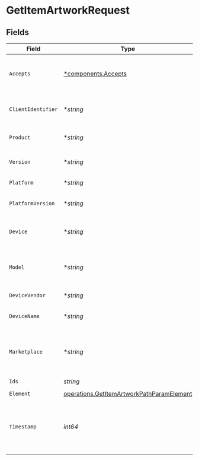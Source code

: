 # GetItemArtworkRequest


## Fields

| Field                                                                                                  | Type                                                                                                   | Required                                                                                               | Description                                                                                            | Example                                                                                                |
| ------------------------------------------------------------------------------------------------------ | ------------------------------------------------------------------------------------------------------ | ------------------------------------------------------------------------------------------------------ | ------------------------------------------------------------------------------------------------------ | ------------------------------------------------------------------------------------------------------ |
| `Accepts`                                                                                              | [*components.Accepts](../../models/components/accepts.md)                                              | :heavy_minus_sign:                                                                                     | Indicates the client accepts the indicated media types                                                 |                                                                                                        |
| `ClientIdentifier`                                                                                     | **string*                                                                                              | :heavy_minus_sign:                                                                                     | An opaque identifier unique to the client                                                              | abc123                                                                                                 |
| `Product`                                                                                              | **string*                                                                                              | :heavy_minus_sign:                                                                                     | The name of the client product                                                                         | Plex for Roku                                                                                          |
| `Version`                                                                                              | **string*                                                                                              | :heavy_minus_sign:                                                                                     | The version of the client application                                                                  | 2.4.1                                                                                                  |
| `Platform`                                                                                             | **string*                                                                                              | :heavy_minus_sign:                                                                                     | The platform of the client                                                                             | Roku                                                                                                   |
| `PlatformVersion`                                                                                      | **string*                                                                                              | :heavy_minus_sign:                                                                                     | The version of the platform                                                                            | 4.3 build 1057                                                                                         |
| `Device`                                                                                               | **string*                                                                                              | :heavy_minus_sign:                                                                                     | A relatively friendly name for the client device                                                       | Roku 3                                                                                                 |
| `Model`                                                                                                | **string*                                                                                              | :heavy_minus_sign:                                                                                     | A potentially less friendly identifier for the device model                                            | 4200X                                                                                                  |
| `DeviceVendor`                                                                                         | **string*                                                                                              | :heavy_minus_sign:                                                                                     | The device vendor                                                                                      | Roku                                                                                                   |
| `DeviceName`                                                                                           | **string*                                                                                              | :heavy_minus_sign:                                                                                     | A friendly name for the client                                                                         | Living Room TV                                                                                         |
| `Marketplace`                                                                                          | **string*                                                                                              | :heavy_minus_sign:                                                                                     | The marketplace on which the client application is distributed                                         | googlePlay                                                                                             |
| `Ids`                                                                                                  | *string*                                                                                               | :heavy_check_mark:                                                                                     | N/A                                                                                                    |                                                                                                        |
| `Element`                                                                                              | [operations.GetItemArtworkPathParamElement](../../models/operations/getitemartworkpathparamelement.md) | :heavy_check_mark:                                                                                     | N/A                                                                                                    |                                                                                                        |
| `Timestamp`                                                                                            | *int64*                                                                                                | :heavy_check_mark:                                                                                     | A timestamp on the element used for cache management in the client                                     |                                                                                                        |